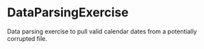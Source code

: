 # DataParsingExercise
Data parsing exercise to pull valid calendar dates from a potentially corrupted file.
